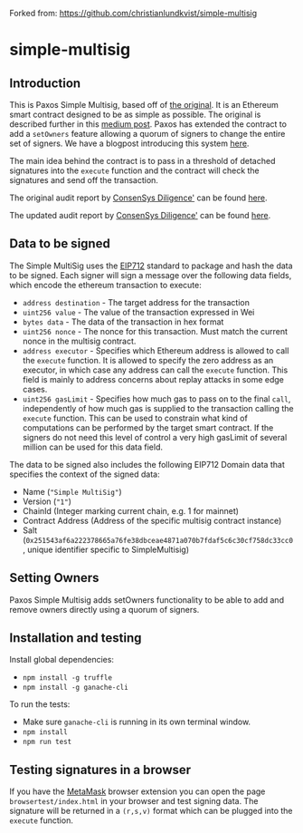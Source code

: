 Forked from: https://github.com/christianlundkvist/simple-multisig

# simple-multisig

## Introduction

This is Paxos Simple Multisig, based off of [the original](https://github.com/christianlundkvist/simple-multisig). It is an Ethereum smart contract designed to be as simple as possible. The original is described further in this [medium post](https://medium.com/@ChrisLundkvist/exploring-simpler-ethereum-multisig-contracts-b71020c19037). 
Paxos has extended the contract to add a `setOwners` feature allowing a quorum of signers to change the entire set of signers. We have a blogpost introducing this system [here](https://www.paxos.com/simple-multisig-how-it-works-and-why-its-awesome).

The main idea behind the contract is to pass in a threshold of detached signatures into the `execute` function and the contract will check the signatures and send off the transaction.

The original audit report by [ConsenSys Diligence'](https://consensys.net/diligence/) can be found [here](./audit.pdf). 

The updated audit report by [ConsenSys Diligence'](https://consensys.net/diligence/) can be found [here](https://consensys.net/diligence/audits/2020/11/paxos/).

## Data to be signed

The Simple MultiSig uses the [EIP712](https://github.com/ethereum/EIPs/blob/master/EIPS/eip-712.md) standard to package and hash the data to be signed. Each signer will sign a message over the following data fields, which encode the ethereum transaction to execute:

* `address destination` - The target address for the transaction
* `uint256 value` - The value of the transaction expressed in Wei
* `bytes data` - The data of the transaction in hex format
* `uint256 nonce` - The nonce for this transaction. Must match the current nonce in the multisig contract.
* `address executor` - Specifies which Ethereum address is allowed to call the `execute` function. It is allowed to specify the zero address as an executor, in which case any address can call the `execute` function. This field is mainly to address concerns about replay attacks in some edge cases.
* `uint256 gasLimit` - Specifies how much gas to pass on to the final `call`, independently of how much gas is supplied to the transaction calling the `execute` function. This can be used to constrain what kind of computations can be performed by the target smart contract. If the signers do not need this level of control a very high gasLimit of several million can be used for this data field.

The data to be signed also includes the following EIP712 Domain data that specifies the context of the signed data:

* Name (`"Simple MultiSig"`)
* Version (`"1"`)
* ChainId (Integer marking current chain, e.g. 1 for mainnet)
* Contract Address (Address of the specific multisig contract instance)
* Salt (`0x251543af6a222378665a76fe38dbceae4871a070b7fdaf5c6c30cf758dc33cc0`, unique identifier specific to SimpleMultisig)

## Setting Owners

Paxos Simple Multisig adds setOwners functionality to be able to add and remove owners directly using a quorum of signers.

## Installation and testing

Install global dependencies:

* `npm install -g truffle`
* `npm install -g ganache-cli`

To run the tests:

* Make sure `ganache-cli` is running in its own terminal window.
* `npm install`
* `npm run test`

## Testing signatures in a browser

If you have the [MetaMask](https://metamask.io) browser extension you can open the page `browsertest/index.html` in your browser and test signing data. The signature will be returned in a `(r,s,v)` format which can be plugged into the `execute` function.
